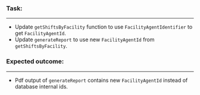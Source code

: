 ### Task:
* * *
* Update `getShiftsByFacility` function to use  `FacilityAgentIdentifier` to get `FacilityAgentId`.
* Update `generateReport` to use new `FacilityAgentId` from `getShiftsByFacility`.

### Expected outcome:
* * *
* Pdf output of `generateReport` contains new `FacilityAgentId` instead of database internal ids.